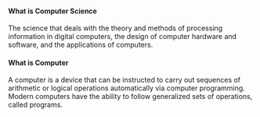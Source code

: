 #### What is Computer Science

The science that deals with the theory and methods of processing information in digital computers, the design of computer hardware and software, and the applications of computers.

#### What is Computer

A computer is a device that can be instructed to carry out sequences of arithmetic or logical operations automatically via computer programming. Modern computers have the ability to follow generalized sets of operations, called programs.
